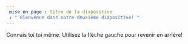 ```yaml
---
 mise en page : titre de la diapositive
 : " Bienvenue dans notre deuxième diapositive! "
---
```

Connais toi toi même.
Utilisez la flèche gauche pour revenir en arrière!
